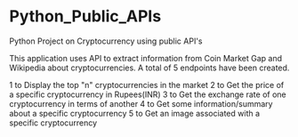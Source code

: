 # Python_Public_APIs
Python Project on Cryptocurrency using public API's

This application uses API to extract information from Coin Market Gap and Wikipedia about cryptocurrencies. A total of 5 endpoints have been created.

1 to Display the top "n" cryptocurrencies in the market
2 to Get the price of a specific cryptocurrency in Rupees(INR)
3 to Get the exchange rate of one cryptocurrency in terms of another
4 to Get some information/summary about a specific cryptocurrency
5 to Get  an image associated with a specific cryptocurrency
